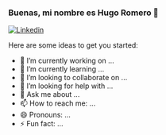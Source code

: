 ### Buenas, mi nombre es Hugo Romero 👋

[![Linkedin](https://img.shields.io/youtube/channel/subscribers/UCxPD7bsocoAMq8Dj18kmGyQ?style=social)](https://www.linkedin.com/in/hugo-romero-domenech-b5277a257/)

Here are some ideas to get you started:

- 🔭 I’m currently working on ...
- 🌱 I’m currently learning ...
- 👯 I’m looking to collaborate on ...
- 🤔 I’m looking for help with ...
- 💬 Ask me about ...
- 📫 How to reach me: ...
- 😄 Pronouns: ...
- ⚡ Fun fact: ...
